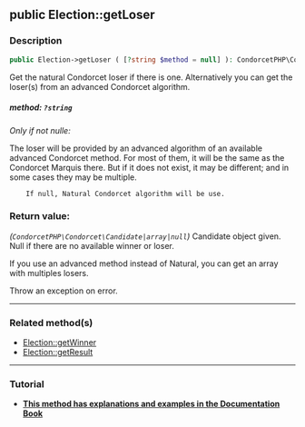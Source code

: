 ## public Election::getLoser

### Description    

```php
public Election->getLoser ( [?string $method = null] ): CondorcetPHP\Condorcet\Candidate|array|null
```

Get the natural Condorcet loser if there is one. Alternatively you can get the loser(s) from an advanced Condorcet algorithm.
    

##### **method:** *```?string```*   
*Only if not nulle:*    

The loser will be provided by an advanced algorithm of an available advanced Condorcet method. For most of them, it will be the same as the Condorcet Marquis there. But if it does not exist, it may be different; and in some cases they may be multiple.    

        If null, Natural Condorcet algorithm will be use.    


### Return value:   

*(```CondorcetPHP\Condorcet\Candidate|array|null```)* Candidate object given. Null if there are no available winner or loser.

If you use an advanced method instead of Natural, you can get an array with multiples losers.

Throw an exception on error.


---------------------------------------

### Related method(s)      

* [Election::getWinner](../Election%20Class/public%20Election--getWinner.md)    
* [Election::getResult](../Election%20Class/public%20Election--getResult.md)    

---------------------------------------

### Tutorial

* **[This method has explanations and examples in the Documentation Book](https://condorcetphp.github.io/Documentation-Book/#/3.AsPhpLibrary/6.Results/1.WinnerAndLoser)**    
